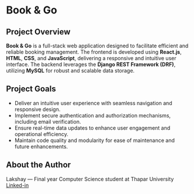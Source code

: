 # Book & Go

## Project Overview
**Book & Go** is a full-stack web application designed to facilitate efficient and reliable booking management. The frontend is developed using **React.js**, **HTML**, **CSS**, and **JavaScript**, delivering a responsive and intuitive user interface. The backend leverages the **Django REST Framework (DRF)**, utilizing **MySQL** for robust and scalable data storage.

## Project Goals
- Deliver an intuitive user experience with seamless navigation and responsive design.
- Implement secure authentication and authorization mechanisms, including email verification.
- Ensure real-time data updates to enhance user engagement and operational efficiency.
- Maintain code quality and modularity for ease of maintenance and future enhancements.

## About the Author
Lakshay — Final year Computer Science student at Thapar University
[Linked-in](www.linkedin.com/in/lakshaya-mehta-92518323a)
